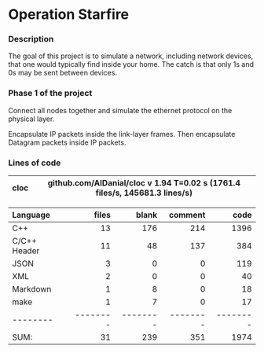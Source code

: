 # Operation Starfire

### Description

The goal of this project is to simulate a network, including network devices, that one would typically find inside your home. The catch is that only 1s and 0s may be sent between devices.

### Phase 1 of the project

Connect all nodes together and simulate the ethernet protocol on the physical layer.

Encapsulate IP packets inside the link-layer frames. Then encapsulate Datagram packets inside IP packets.

### Lines of code

cloc|github.com/AlDanial/cloc v 1.94  T=0.02 s (1761.4 files/s, 145681.3 lines/s)
--- | ---

Language|files|blank|comment|code
:-------|-------:|-------:|-------:|-------:
C++|13|176|214|1396
C/C++ Header|11|48|137|384
JSON|3|0|0|119
XML|2|0|0|40
Markdown|1|8|0|18
make|1|7|0|17
--------|--------|--------|--------|--------
SUM:|31|239|351|1974
